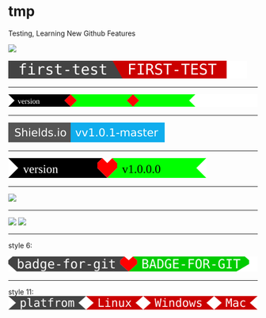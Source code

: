 # tmp
Testing, Learning New Github Features  

![](https://img.shields.io/badge/dynamic/json.svg?uri=https://raw.githubusercontent.com/k-five/tmp/master/package.json&query=$.bline&label=Shields.io&prefix=v&suffix=-master&colorB=10ADED&style=flat-square)

![](https://github.com/k-five/tmp/blob/master/first-test.svg)
<hr>

![](https://github.com/k-five/tmp/blob/master/badge.svg)

<hr>

![](https://github.com/k-five/tmp/blob/master/test.svg)

<hr>

![](https://github.com/k-five/tmp/blob/master/heart.svg)

<hr>




<a href="https://k-five.github.io">
<img src="https://github.com/k-five/tmp/blob/master/title.svg" />
</a>

<hr>

<img src="https://github.com/k-five/tmp/blob/master/title2.svg" />


<img src="https://github.com/k-five/tmp/blob/master/line.svg" />

<hr>

style 6:

<img src="https://github.com/k-five/tmp/blob/master/6.svg" />

<hr>

style 11:  
<img src="https://github.com/k-five/tmp/blob/master/11.svg" />
